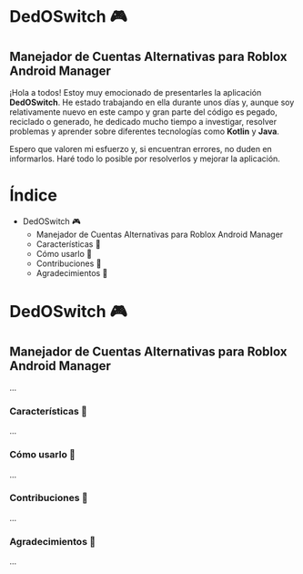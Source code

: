 # DedOSwitch 🎮

## Manejador de Cuentas Alternativas para Roblox Android Manager

¡Hola a todos! Estoy muy emocionado de presentarles la aplicación **DedOSwitch**. He estado trabajando en ella durante unos días y, aunque soy relativamente nuevo en este campo y gran parte del código es pegado, reciclado o generado, he dedicado mucho tiempo a investigar, resolver problemas y aprender sobre diferentes tecnologías como **Kotlin** y **Java**.

Espero que valoren mi esfuerzo y, si encuentran errores, no duden en informarlos. Haré todo lo posible por resolverlos y mejorar la aplicación.

# Índice

- DedOSwitch 🎮
  - Manejador de Cuentas Alternativas para Roblox Android Manager
  - Características 🚀
  - Cómo usarlo 📖
  - Contribuciones 🤝
  - Agradecimientos 💖

# DedOSwitch 🎮

## Manejador de Cuentas Alternativas para Roblox Android Manager

...

### Características 🚀

...

### Cómo usarlo 📖

...

### Contribuciones 🤝

...

### Agradecimientos 💖

...



